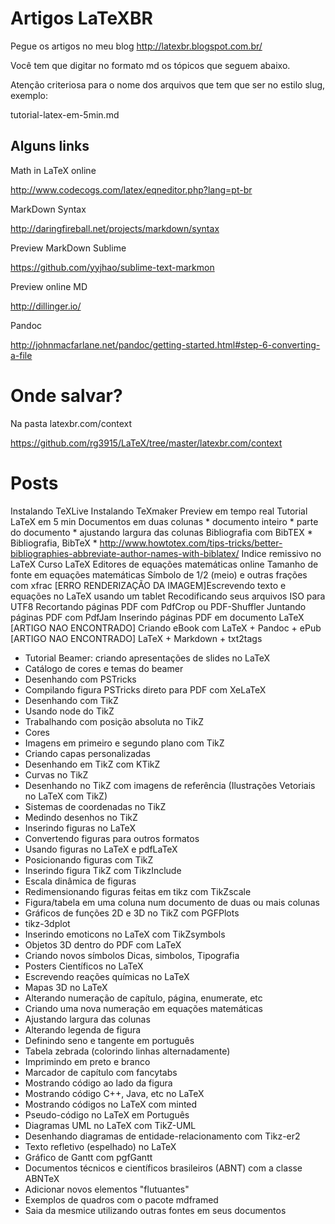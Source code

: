 # Artigos LaTeXBR

Pegue os artigos no meu blog
http://latexbr.blogspot.com.br/

Você tem que digitar no formato md os tópicos que seguem abaixo.

Atenção criteriosa para o nome dos arquivos que tem que ser no estilo slug, exemplo:

tutorial-latex-em-5min.md

## Alguns links

Math in LaTeX online

http://www.codecogs.com/latex/eqneditor.php?lang=pt-br

MarkDown Syntax

http://daringfireball.net/projects/markdown/syntax

Preview MarkDown Sublime

https://github.com/yyjhao/sublime-text-markmon

Preview online MD

http://dillinger.io/

Pandoc

http://johnmacfarlane.net/pandoc/getting-started.html#step-6-converting-a-file

# Onde salvar?

Na pasta latexbr.com/context

https://github.com/rg3915/LaTeX/tree/master/latexbr.com/context

# Posts


Instalando TeXLive
Instalando TeXmaker
Preview em tempo real
Tutorial LaTeX em 5 min
Documentos em duas colunas
	* documento inteiro
	* parte do documento
	* ajustando largura das colunas
Bibliografia com BibTEX
	* Bibliografia, BibTeX
	* http://www.howtotex.com/tips-tricks/better-bibliographies-abbreviate-author-names-with-biblatex/
Indice remissivo no LaTeX
Curso LaTeX
Editores de equações matemáticas online
Tamanho de fonte em equações matemáticas
Símbolo de 1/2 (meio) e outras frações com xfrac
[ERRO RENDERIZAÇÃO DA IMAGEM]Escrevendo texto e equações no LaTeX usando um tablet
Recodificando seus arquivos ISO para UTF8
Recortando páginas PDF com PdfCrop ou PDF-Shuffler
Juntando páginas PDF com PdfJam
Inserindo páginas PDF em documento LaTeX
[ARTIGO NAO ENCONTRADO] Criando eBook com LaTeX + Pandoc + ePub
[ARTIGO NAO ENCONTRADO] LaTeX + Markdown + txt2tags
* Tutorial Beamer: criando apresentações de slides no LaTeX
* Catálogo de cores e temas do beamer
* Desenhando com PSTricks
* Compilando figura PSTricks direto para PDF com XeLaTeX
* Desenhando com TikZ
* Usando node do TikZ
* Trabalhando com posição absoluta no TikZ
* Cores
* Imagens em primeiro e segundo plano com TikZ
* Criando capas personalizadas
* Desenhando em TikZ com KTikZ
* Curvas no TikZ
* Desenhando no TikZ com imagens de referência (Ilustrações Vetoriais no LaTeX com TikZ)
* Sistemas de coordenadas no TikZ
* Medindo desenhos no TikZ
* Inserindo figuras no LaTeX
* Convertendo figuras para outros formatos
* Usando figuras no LaTeX e pdfLaTeX
* Posicionando figuras com TikZ
* Inserindo figura TikZ com TikzInclude
* Escala dinâmica de figuras
* Redimensionando figuras feitas em tikz com TikZscale
* Figura/tabela em uma coluna num documento de duas ou mais colunas
* Gráficos de funções 2D e 3D no TikZ com PGFPlots
* tikz-3dplot
* Inserindo emoticons no LaTeX com TikZsymbols
* Objetos 3D dentro do PDF com LaTeX
* Criando novos símbolos Dicas, simbolos, Tipografia
* Posters Científicos no LaTeX
* Escrevendo reações químicas no LaTeX
* Mapas 3D no LaTeX
* Alterando numeração de capítulo, página, enumerate, etc
* Criando uma nova numeração em equações matemáticas
* Ajustando largura das colunas
* Alterando legenda de figura
* Definindo seno e tangente em português
* Tabela zebrada (colorindo linhas alternadamente)
* Imprimindo em preto e branco
* Marcador de capítulo com fancytabs
* Mostrando código ao lado da figura
* Mostrando código C++, Java, etc no LaTeX
* Mostrando códigos no LaTeX com minted
* Pseudo-código no LaTeX em Português
* Diagramas UML no LaTeX com TikZ-UML
* Desenhando diagramas de entidade-relacionamento com Tikz-er2
* Texto refletivo (espelhado) no LaTeX
* Gráfico de Gantt com pgfGantt
* Documentos técnicos e científicos brasileiros (ABNT) com a classe ABNTeX
* Adicionar novos elementos "flutuantes"
* Exemplos de quadros com o pacote mdframed
* Saia da mesmice utilizando outras fontes em seus documentos
